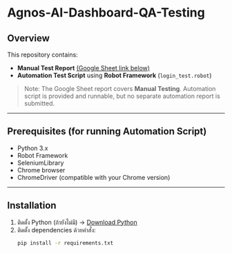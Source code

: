 # Agnos-AI-Dashboard-QA-Testing

## Overview
This repository contains:
- **Manual Test Report** [(Google Sheet link below)](https://docs.google.com/spreadsheets/d/1zy1sCpryS2z5WS0JSaZerQK6ZyLL2D3cdpkfoiA_Yt8/edit?usp=sharing)
- **Automation Test Script** using **Robot Framework** (`login_test.robot`)

> Note: The Google Sheet report covers **Manual Testing**. Automation script is provided and runnable, but no separate automation report is submitted.

---

## Prerequisites (for running Automation Script)
- Python 3.x
- Robot Framework
- SeleniumLibrary
- Chrome browser
- ChromeDriver (compatible with your Chrome version)

---

## Installation
1. ติดตั้ง Python (ถ้ายังไม่มี) → [Download Python](https://www.python.org/downloads/)
2. ติดตั้ง dependencies ด้วยคำสั่ง:
   ```bash
   pip install -r requirements.txt
